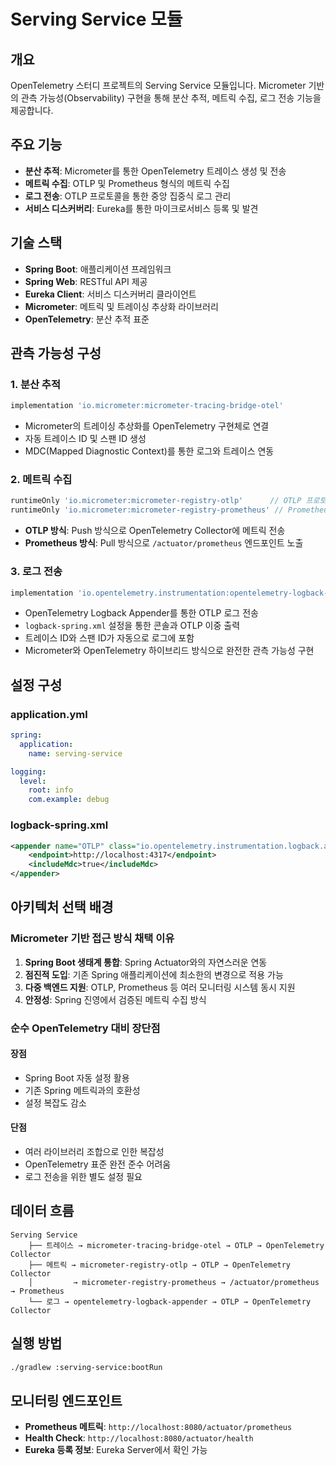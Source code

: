 # Serving Service 모듈

## 개요
OpenTelemetry 스터디 프로젝트의 Serving Service 모듈입니다. Micrometer 기반의 관측 가능성(Observability) 구현을 통해 분산 추적, 메트릭 수집, 로그 전송 기능을 제공합니다.

## 주요 기능
- **분산 추적**: Micrometer를 통한 OpenTelemetry 트레이스 생성 및 전송
- **메트릭 수집**: OTLP 및 Prometheus 형식의 메트릭 수집
- **로그 전송**: OTLP 프로토콜을 통한 중앙 집중식 로그 관리
- **서비스 디스커버리**: Eureka를 통한 마이크로서비스 등록 및 발견

## 기술 스택
- **Spring Boot**: 애플리케이션 프레임워크
- **Spring Web**: RESTful API 제공
- **Eureka Client**: 서비스 디스커버리 클라이언트
- **Micrometer**: 메트릭 및 트레이싱 추상화 라이브러리
- **OpenTelemetry**: 분산 추적 표준

## 관측 가능성 구성

### 1. 분산 추적
```gradle
implementation 'io.micrometer:micrometer-tracing-bridge-otel'
```
- Micrometer의 트레이싱 추상화를 OpenTelemetry 구현체로 연결
- 자동 트레이스 ID 및 스팬 ID 생성
- MDC(Mapped Diagnostic Context)를 통한 로그와 트레이스 연동

### 2. 메트릭 수집
```gradle
runtimeOnly 'io.micrometer:micrometer-registry-otlp'      // OTLP 프로토콜 전송
runtimeOnly 'io.micrometer:micrometer-registry-prometheus' // Prometheus 메트릭 노출
```
- **OTLP 방식**: Push 방식으로 OpenTelemetry Collector에 메트릭 전송
- **Prometheus 방식**: Pull 방식으로 `/actuator/prometheus` 엔드포인트 노출

### 3. 로그 전송
```gradle
implementation 'io.opentelemetry.instrumentation:opentelemetry-logback-appender-1.0:2.19.0-alpha'
```
- OpenTelemetry Logback Appender를 통한 OTLP 로그 전송
- `logback-spring.xml` 설정을 통한 콘솔과 OTLP 이중 출력
- 트레이스 ID와 스팬 ID가 자동으로 로그에 포함
- Micrometer와 OpenTelemetry 하이브리드 방식으로 완전한 관측 가능성 구현

## 설정 구성

### application.yml
```yaml
spring:
  application:
    name: serving-service

logging:
  level:
    root: info
    com.example: debug
```

### logback-spring.xml
```xml
<appender name="OTLP" class="io.opentelemetry.instrumentation.logback.appender.v1_0.OpenTelemetryAppender">
    <endpoint>http://localhost:4317</endpoint>
    <includeMdc>true</includeMdc>
</appender>
```

## 아키텍처 선택 배경

### Micrometer 기반 접근 방식 채택 이유
1. **Spring Boot 생태계 통합**: Spring Actuator와의 자연스러운 연동
2. **점진적 도입**: 기존 Spring 애플리케이션에 최소한의 변경으로 적용 가능
3. **다중 백엔드 지원**: OTLP, Prometheus 등 여러 모니터링 시스템 동시 지원
4. **안정성**: Spring 진영에서 검증된 메트릭 수집 방식

### 순수 OpenTelemetry 대비 장단점

#### 장점
- Spring Boot 자동 설정 활용
- 기존 Spring 메트릭과의 호환성
- 설정 복잡도 감소

#### 단점
- 여러 라이브러리 조합으로 인한 복잡성
- OpenTelemetry 표준 완전 준수 어려움
- 로그 전송을 위한 별도 설정 필요

## 데이터 흐름

```리드 
Serving Service
    ├── 트레이스 → micrometer-tracing-bridge-otel → OTLP → OpenTelemetry Collector
    ├── 메트릭 → micrometer-registry-otlp → OTLP → OpenTelemetry Collector
    │         → micrometer-registry-prometheus → /actuator/prometheus → Prometheus
    └── 로그 → opentelemetry-logback-appender → OTLP → OpenTelemetry Collector
```

## 실행 방법
```bash
./gradlew :serving-service:bootRun
```

## 모니터링 엔드포인트
- **Prometheus 메트릭**: `http://localhost:8080/actuator/prometheus`
- **Health Check**: `http://localhost:8080/actuator/health`
- **Eureka 등록 정보**: Eureka Server에서 확인 가능